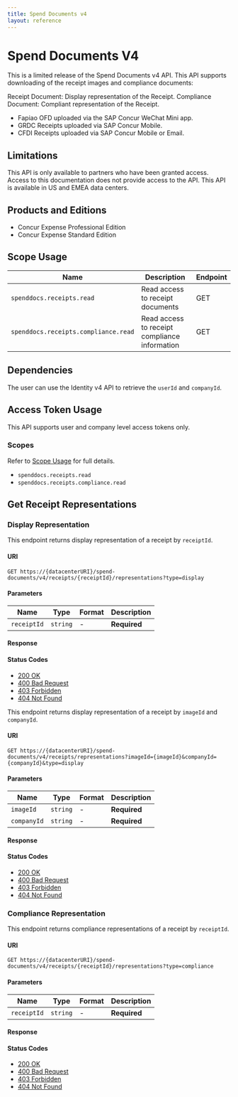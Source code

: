 ```yaml
---
title: Spend Documents v4
layout: reference
---
```


# Spend Documents V4

This is a limited release of the Spend Documents v4 API. This API supports downloading of the receipt images and compliance documents:

Receipt Document: Display representation of the Receipt.
Compliance Document: Compliant representation of the Receipt.

- Fapiao OFD uploaded via the SAP Concur WeChat Mini app.
- GRDC Receipts uploaded via SAP Concur Mobile.
- CFDI Receipts uploaded via SAP Concur Mobile or Email.

## <a name="limitations"></a>Limitations

This API is only available to partners who have been granted access. Access to this documentation does not provide access to the API. This API is available in US and EMEA data centers.

## <a name="products-editions"></a>Products and Editions

* Concur Expense Professional Edition
* Concur Expense Standard Edition

## <a name="scope-usage"></a>Scope Usage

Name|Description|Endpoint
---|---|---
`spenddocs.receipts.read`|Read access to receipt documents|GET 
`spenddocs.receipts.compliance.read`|Read access to receipt compliance information|GET 

## <a name="dependencies"></a>Dependencies

The user can use the Identity v4 API to retrieve the `userId` and `companyId`.

## <a name="access-token-usage"></a>Access Token Usage

This API supports user and company level access tokens only.

### Scopes

Refer to [Scope Usage](#scope-usage) for full details.

* `spenddocs.receipts.read`
* `spenddocs.receipts.compliance.read`

## <a name="get-receipt-representations"></a>Get Receipt Representations

### Display Representation

This endpoint returns display representation of a receipt by `receiptId`.

#### URI

```shell
GET https://{datacenterURI}/spend-documents/v4/receipts/{receiptId}/representations?type=display
```

#### Parameters

Name|Type|Format|Description
---|---|---|---
`receiptId`|`string`| -	|**Required**

#### Response

#### Status Codes

* [200 OK](https://tools.ietf.org/html/rfc7231#section-6.3.1)
* [400 Bad Request](https://tools.ietf.org/html/rfc7231#section-6.5.1)
* [403 Forbidden](https://tools.ietf.org/html/rfc7231#section-6.5.3)
* [404 Not Found](https://tools.ietf.org/html/rfc7231#section-6.5.3)

This endpoint returns display representation of a receipt by `imageId` and `companyId`.

#### URI

```shell
GET https://{datacenterURI}/spend-documents/v4/receipts/representations?imageId={imageId}&companyId={companyId}&type=display
```

#### Parameters

Name|Type|Format|Description
---|---|---|---
`imageId`|`string`|	- |**Required**
`companyId`|`string`| -	|**Required**

#### Response

#### Status Codes

* [200 OK](https://tools.ietf.org/html/rfc7231#section-6.3.1)
* [400 Bad Request](https://tools.ietf.org/html/rfc7231#section-6.5.1)
* [403 Forbidden](https://tools.ietf.org/html/rfc7231#section-6.5.3)
* [404 Not Found](https://tools.ietf.org/html/rfc7231#section-6.5.3)

### Compliance Representation

This endpoint returns compliance representations of a receipt by `receiptId`.

#### URI

```shell
GET https://{datacenterURI}/spend-documents/v4/receipts/{receiptId}/representations?type=compliance
```

#### Parameters

Name|Type|Format|Description
---|---|---|---
`receiptId`|`string`| - |**Required**

#### Response

#### Status Codes

* [200 OK](https://tools.ietf.org/html/rfc7231#section-6.3.1)
* [400 Bad Request](https://tools.ietf.org/html/rfc7231#section-6.5.1)
* [403 Forbidden](https://tools.ietf.org/html/rfc7231#section-6.5.3)
* [404 Not Found](https://tools.ietf.org/html/rfc7231#section-6.5.3)
